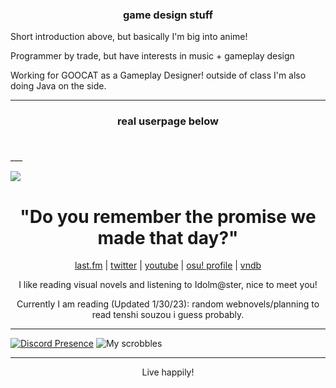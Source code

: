<h3 align=center>game design stuff</h3>
<p align=left>Short introduction above, but basically I'm big into anime!</p>
<p align=left>Programmer by trade, but have interests in music + gameplay design</p>
<p align=left>Working for GOOCAT as a Gameplay Designer! outside of class I'm also doing Java on the side.</p>

___

<h3 align=center>real userpage below</p>
<h1></h1>
<h1></h1>
<h1></h1>
___

<img src="https://user-images.githubusercontent.com/30357859/215688148-2124a259-6be0-4caa-a932-18b4fbefc473.png" align=center></img>
<h1 align=center>"Do you remember the promise we made that day?"</h1>

<p align=center><a href="https://www.last.fm/user/notcv6">last.fm</a> | <a href="https://twitter.com/notcv6">twitter</a> | <a href="https://www.youtube.com/channel/UCvolVeQfO8Qgvx2xtx64Rfw">youtube</a> | <a href="https://osu.ppy.sh/users/13099067">osu! profile</a> | <a href="https://vndb.org/u196018/ulist?vnlist=1">vndb</a>

<p align=center>I like reading visual novels and listening to Idolm@ster, nice to meet you!</p>
<p align=center>Currently I am reading (Updated 1/30/23): random webnovels/planning to read tenshi souzou i guess probably.</p>

___

[![Discord Presence](https://lanyard.cnrad.dev/api/193823353943883786)](https://discord.com/users/193823353943883786)
![My scrobbles](https://lastfm-recently-played.vercel.app/api?user=notcv6)

___
<!--
<img src="https://user-images.githubusercontent.com/30357859/215688931-3257c32f-3fb5-4509-8b81-75ec73ee8425.jpg" align=center></img>
-->

<p align=center>Live happily!</p>

<!--
**notcv6/notcv6** is a ✨ _special_ ✨ repository because its `README.md` (this file) appears on your GitHub profile.
Here are some ideas to get you started:
- 🔭 I’m currently working on ...
- 🌱 I’m currently learning ...
- 👯 I’m looking to collaborate on ...
- 🤔 I’m looking for help with ...
- 💬 Ask me about ...
- 📫 How to reach me: ...
- 😄 Pronouns: ...
- ⚡ Fun fact: ...
-->
